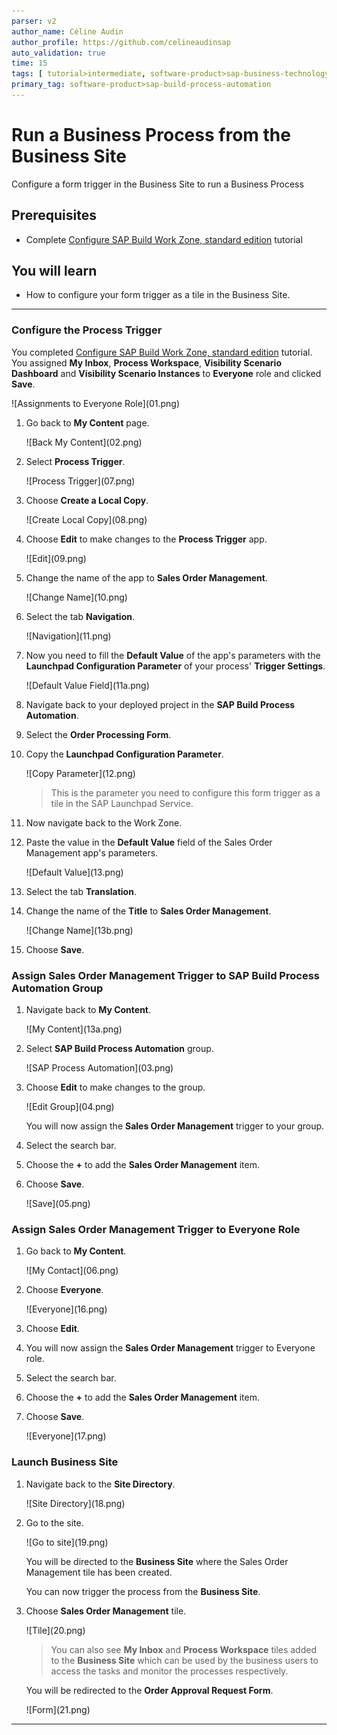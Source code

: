 ```yaml
---
parser: v2
author_name: Céline Audin
author_profile: https://github.com/celineaudinsap
auto_validation: true
time: 15
tags: [ tutorial>intermediate, software-product>sap-business-technology-platform, tutorial>free-tier]
primary_tag: software-product>sap-build-process-automation
---
```


# Run a Business Process from the Business Site
<!-- description --> Configure a form trigger in the Business Site to run a Business Process

## Prerequisites
 - Complete [Configure SAP Build Work Zone, standard edition](spa-configure-launchpad) tutorial

## You will learn
  - How to configure your form trigger as a tile in the Business Site.

---

### Configure the Process Trigger


You completed [Configure SAP Build Work Zone, standard edition](spa-configure-launchpad) tutorial. You assigned **My Inbox**, **Process Workspace**, **Visibility Scenario Dashboard** and **Visibility Scenario Instances** to **Everyone** role and clicked **Save**.

<!-- border -->![Assignments to Everyone Role](01.png)

1. Go back to **My Content** page.

    <!-- border -->![Back My Content](02.png)

2. Select **Process Trigger**.

    <!-- border -->![Process Trigger](07.png)

2. Choose **Create a Local Copy**.

    <!-- border -->![Create Local Copy](08.png)

3. Choose **Edit** to make changes to the **Process Trigger** app.

    <!-- border -->![Edit](09.png)

4. Change the name of the app to **Sales Order Management**.

    <!-- border -->![Change Name](10.png)

5. Select the tab **Navigation**.

    <!-- border -->![Navigation](11.png)

6. Now you need to fill the **Default Value** of the app's parameters with the **Launchpad Configuration Parameter** of your process' **Trigger Settings**.

    <!-- border -->![Default Value Field](11a.png)

7. Navigate back to your deployed project in the **SAP Build Process Automation**.

8. Select the **Order Processing Form**.

9. Copy the **Launchpad Configuration Parameter**.

    <!-- border -->![Copy Parameter](12.png)

    >This is the parameter you need to configure this form trigger as a tile in the SAP Launchpad Service.

10. Now navigate back to the Work Zone.

11. Paste the value in the **Default Value** field of the Sales Order Management app's parameters.

    <!-- border -->![Default Value](13.png)

12. Select the tab **Translation**.

13. Change the name of the **Title** to **Sales Order Management**.

    <!-- border -->![Change Name](13b.png)

12. Choose **Save**.



### Assign Sales Order Management Trigger to SAP Build Process Automation Group


1. Navigate back to **My Content**.

    <!-- border -->![My Content](13a.png)

2. Select **SAP Build Process Automation** group.

    <!-- border -->![SAP Process Automation](03.png)

3. Choose **Edit** to make changes to the group.

    <!-- border -->![Edit Group](04.png)

    You will now assign the **Sales Order Management** trigger to your group.

4. Select the search bar.

5. Choose the **+** to add the **Sales Order Management** item.

6. Choose **Save**.

    <!-- border -->![Save](05.png)


### Assign Sales Order Management Trigger to Everyone Role


1. Go back to **My Content**.

    <!-- border -->![My Contact](06.png)

2. Choose **Everyone**.

    <!-- border -->![Everyone](16.png)

3. Choose **Edit**.

4. You will now assign the **Sales Order Management** trigger to Everyone role.

5. Select the search bar.

6. Choose the **+** to add the **Sales Order Management** item.

7. Choose **Save**.

    <!-- border -->![Everyone](17.png)


### Launch Business Site


1. Navigate back to the **Site Directory**.

    <!-- border -->![Site Directory](18.png)

2. Go to the site.

    <!-- border -->![Go to site](19.png)

    You will be directed to the **Business Site** where the Sales Order Management tile has been created.

    You can now trigger the process from the **Business Site**.

3. Choose **Sales Order Management** tile.

    <!-- border -->![Tile](20.png)

    > You can also see **My Inbox** and **Process Workspace** tiles added to the **Business Site** which can be used by the business users to access the tasks and monitor the processes respectively.

    You will be redirected to the **Order Approval Request Form**.

    <!-- border -->![Form](21.png)



---

